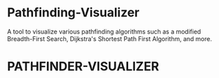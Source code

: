 # Pathfinding-Visualizer
A tool to visualize various pathfinding algorithms such as a modified Breadth-First Search, Dijkstra's Shortest Path First Algorithm, and more.
# PATHFINDER-VISUALIZER
